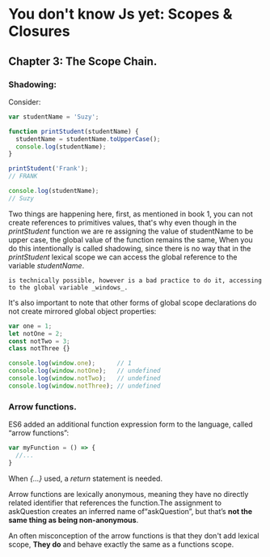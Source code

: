 # You don't know Js yet: Scopes & Closures

## Chapter 3: The Scope Chain.
### Shadowing:
Consider:
```js {.line-numbers}
var studentName = 'Suzy';

function printStudent(studentName) {
  studentName = studentName.toUpperCase();
  console.log(studentName);
}

printStudent('Frank');
// FRANK

console.log(studentName);
// Suzy
```

Two things are happening here, first, as mentioned in book 1, you can not create references to primitives values, that's why even though in the _printStudent_ function we are re assigning the value of studentName to be upper case, the global value of the function remains the same, When you do this intentionally is called shadowing, since there is no way that in the _printStudent_ lexical scope we can access the global reference to the variable _studentName_.

    is technically possible, however is a bad practice to do it, accessing to the global variable _windows_.

It's also important to note that other forms of global scope declarations do not create mirrored global object properties:

```js
var one = 1;
let notOne = 2;
const notTwo = 3;
class notThree {}

console.log(window.one);      // 1
console.log(window.notOne);   // undefined
console.log(window.notTwo);   // undefined
console.log(window.notThree); // undefined
```

### Arrow functions.
ES6 added an additional function expression form to the language, called “arrow functions”:
```js
var myFunction = () => {
  //...
}
```
When _{...}_ used, a _return_ statement is needed.

Arrow functions are lexically anonymous, meaning they have no directly related identifier that references the function.The assignment to askQuestion creates an inferred name of“askQuestion”, but that’s **not the same thing as being non-anonymous**.

An often misconception of the arrow functions is that they don't add lexical scope, **They do** and behave exactly the same as a functions scope.
